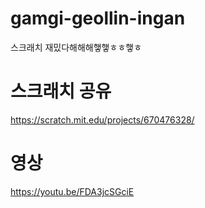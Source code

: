 # gamgi-geollin-ingan
스크래치 재밌다해해해햏햏ㅎㅎ햏ㅎ
# 스크래치 공유
https://scratch.mit.edu/projects/670476328/
# 영상
https://youtu.be/FDA3jcSGciE
